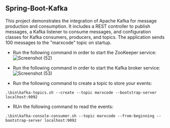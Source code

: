 ## Spring-Boot-Kafka
This project demonstrates the integration of Apache Kafka for message production and consumption. It includes a REST controller to publish messages, a Kafka listener to consume messages, and configuration classes for Kafka consumers, producers, and topics. The application sends 100 messages to the "marxcode" topic on startup. 

- Run the following command in order to start the ZooKeeper service:
![Screenshot (52)](https://github.com/Marx-wrld/Spring-Boot-Kafka/assets/105711066/79a4a59e-d46f-48f0-aefc-cec458343d60)

- Run the following command in order to start the Kafka broker service:
![Screenshot (53)](https://github.com/Marx-wrld/Spring-Boot-Kafka/assets/105711066/2de58644-20dd-46d4-9931-fe11fd441feb)

- Run the following command to create a topic to store your events:
```
.\bin\kafka-topics.sh --create --topic marxcode --bootstrap-server localhost:9092
```

- RUn the following command to read the events:
```
.\bin\kafka-console-consumer.sh --topic marxcode --from-beginning --bootstrap-server localhost:9092
```
